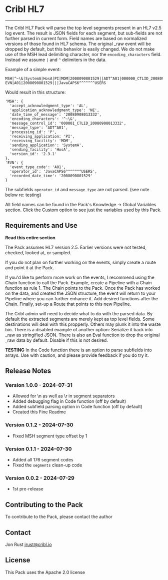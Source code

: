 # Cribl HL7
----

The Cribl HL7 Pack will parse the top level segments present in an HL7 v2.5 log event. The result is JSON fields for each segment, but sub-fields are not further parsed in current form. Field names are based on normalized versions of those found in HL7 schema. The original _raw event will be dropped by default, but this behavior is easily changed. We do not make use of the MSH lead delimiting character, nor the `encoding_characters` field. Instead we assume `|` and `^` delimiters in the data.

Example of a simple event:
```
MSH|^~\&|SystemA|HosA|PI|MDM|2008090801529||ADT^A01|000000_CTLID_2008090801529|P|2.3.1|||AL|NE
EVN|A01|2008090801529|||JavaCAPS6^^^^^^^USERS
```

Would result in this structure:
```
'MSH': {
  'accept_acknowledgment_type': 'AL',
  'application_acknowledgment_type': 'NE',
  'date_time_of_message': '20080908013332',
  'encoding_characters': '^~\&',
  'message_control_id': '000001_CTLID_20080908013332',
  'message_type': 'ADT^A01',
  'processing_id': 'P',
  'receiving_application: 'PI',
  'receiving_facility': 'MDM',
  'sending_application': 'SystemA',
  'sending_facility': 'HosA',
  'version_id': '2.3.1'
},
'EVN': {
  'event_type_code': 'A01',
  'operator_id': 'JavaCAPS6^^^^^^^USERS',
  'recorded_date_time': '2008090801529'
}
```

The subfields `operator_id` and `message_type` are not parsed. (see note below re: testing)

All field names can be found in the Pack's Knowledge -> Global Variables section. Click the Custom option to see just the variables used by this Pack.

## Requirements and Use

**Read this entire section**

The Pack assumes HL7 version 2.5. Earlier versions were not tested, checked, looked at, or sampled.

If you do not plan on further working on the events, simply create a route and point it at the Pack.

If you'd like to perform more work on the events, I recommend using the Chain function to call the Pack. Example, create a Pipeline with a Chain function as rule 1. The Chain points to the Pack. Once the Pack has worked on the data, and created the JSON structure, the event will return to your Pipeline where you can further enhance it. Add desired functions after the Chain. Finally, set-up a Route that points to this new Pipeline.

The Cribl admin will need to decide what to do with the parsed data. By default the extracted segments are merely kept as top level fields. Some destinations will deal with this propperly. Others may plunk it into the waste bin. There is a disabled example of another option: Serialize it back into _raw as stringified JSON. There is also an Eval function to drop the original _raw data by default. Disable if this is not desired.

**TESTING** In the Code function there is an option to parse subfields into arrays. Use with caution, and please provide feedback if you do try it.


## Release Notes

### Version 1.0.0 - 2024-07-31
* Allowed for \n as well as \r in segment separators
* Added debugging flag in Code function (off by default)
* Added subfield parsing option in Code function (off by default)
* Created this Fine Readme

### Version 0.1.2 - 2024-07-30
* Fixed MSH segment type offset by 1

### Version 0.1.1 - 2024-07-30
* Added all 176 segment codes
* Fixed the `segments` clean-up code

### Version 0.0.2 - 2024-07-29
* 1st pre-release

## Contributing to the Pack
To contribute to the Pack, please contact the author

## Contact
Jon Rust <jrust@cribl.io>


## License
This Pack uses the Apache 2.0 license

